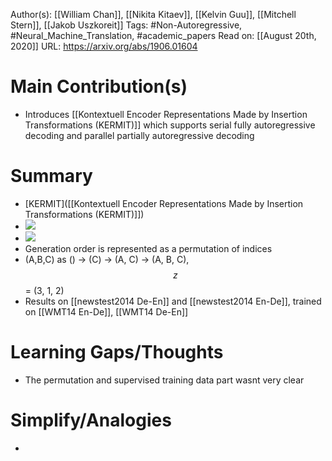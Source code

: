Author(s): [[William Chan]], [[Nikita Kitaev]], [[Kelvin Guu]], [[Mitchell Stern]], [[Jakob Uszkoreit]]
Tags: #Non-Autoregressive, #Neural_Machine_Translation, #academic_papers
Read on: [[August 20th, 2020]]
URL: https://arxiv.org/abs/1906.01604
# Main Contribution(s)
- Introduces [[Kontextuell Encoder Representations Made by Insertion Transformations (KERMIT)]] which supports serial fully autoregressive decoding and parallel partially autoregressive decoding
# Summary
- [KERMIT]([[Kontextuell Encoder Representations Made by Insertion Transformations (KERMIT)]])
- ![](https://firebasestorage.googleapis.com/v0/b/firescript-577a2.appspot.com/o/imgs%2Fapp%2FPaperReadings%2FBNyCcYcSp-.png?alt=media&token=295ae3bf-f344-469d-b370-7d2affbc13ea)
- ![](https://firebasestorage.googleapis.com/v0/b/firescript-577a2.appspot.com/o/imgs%2Fapp%2FPaperReadings%2FWDHuvaJhMT.png?alt=media&token=e675e029-8c93-4519-ac06-05d0c28a9488)
- Generation order is represented as a permutation of indices
- (A,B,C) as () -> (C) -> (A, C) → (A, B, C), $$z$$ = (3, 1, 2)
- Results on [[newstest2014 De-En]] and [[newstest2014 En-De]], trained on [[WMT14 En-De]], [[WMT14 De-En]]
# Learning Gaps/Thoughts
- The permutation and supervised training data part wasnt very clear
# Simplify/Analogies
-
